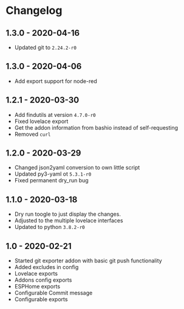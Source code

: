 # Changelog

## 1.3.0 - 2020-04-16

* Updated git to `2.24.2-r0`


## 1.3.0 - 2020-04-06

* Add export support for node-red


## 1.2.1 - 2020-03-30

* Add findutils at version `4.7.0-r0`
* Fixed lovelace export
* Get the addon information from bashio instead of self-requesting
* Removed `curl`


## 1.2.0 - 2020-03-29

* Changed json2yaml conversion to own little script
* Updated py3-yaml ot `5.3.1-r0`
* Fixed permanent dry_run bug


## 1.1.0 - 2020-03-18

* Dry run toogle to just display the changes.
* Adjusted to the multiple lovelace interfaces
* Updated to python `3.8.2-r0`


## 1.0 - 2020-02-21

* Started git exporter addon with basic git push functionality
* Added excludes in config
* Lovelace exports
* Addons config exports
* ESPHome exports
* Configurable Commit message
* Configurable exports
